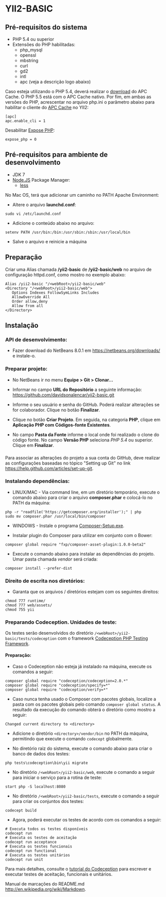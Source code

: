 # YII2-BASIC

## Pré-requisitos do sistema

<ul>
    <li>PHP 5.4 ou superior</li>
    <li>Extensões do PHP habilitadas:
        <ul>
            <li>php_mysql</li>
            <li>openssl</li>
            <li>mbstring</li>
            <li>curl</li>
            <li>gd2</li>
            <li>intl</li>
            <li>apc (veja a descrição logo abaixo)</li>
        </ul>
    </li>
</ul>

Caso esteja utilizando o PHP 5.4, deverá realizar o [download](http://windows.php.net/downloads/pecl/releases/apc/3.1.13/php_apc-3.1.13-5.4-ts-vc9-x86.zip) do APC Cache. O PHP 5.5 está com o APC Cache nativo. Por fim, em ambas as versões do PHP, acrescentar no arquivo php.ini o parâmetro abaixo para habilitar o cliente do [APC Cache](http://php.net/manual/pt_BR/book.apc.php) no YII2:
```
[apc]
apc.enable_cli = 1
```

Desabilitar [Expose PHP](http://lv1.php.net/manual/en/ini.core.php#ini.expose-php):
```
expose_php = 0
```

## Pré-requisitos para ambiente de desenvolvimento
<ul>
    <li>JDK 7</li>
    <li><a href="http://nodejs.org">Node.JS</a> Package Manager:
        <ul>
            <li><a href="https://www.npmjs.org/package/less">less</a></l>
        </ul>
    </li>
</ul>

No Mac OS, terá que adicionar um caminho no PATH Apache Environment:
* Altere o arquivo **launchd.conf**:
```
sudo vi /etc/launchd.conf
```

* Adicione o conteúdo abaixo no arquivo:
```
setenv PATH /usr/bin:/bin:/usr/sbin:/sbin:/usr/local/bin
```

* Salve o arquivo e reinicie a máquina

## Preparação

Criar uma Alias chamada **/yii2-basic** de **/yii2-basic/web** no arquivo de configuração httpd.conf, como mostro no exemplo abaixo:
```
Alias /yii2-basic "/<webRoot>/yii2-basic/web"
<Directory "/<webRoot>/yii2-basic/web">
   Options Indexes FollowSymLinks Includes
   AllowOverride All
   Order allow,deny
   Allow from all
</Directory>
```

## Instalação

### API de desenvolvimento:

* Fazer download do NetBeans 8.0.1 em https://netbeans.org/downloads/ e instale-o.

### Preparar projeto:

* No NetBeans ir no menu **Equipe > Git > Clonar...**

* Informar no campo **URL do Repositório** a seguinte informação: https://github.com/davidsonalencar/yii2-basic.git

* Informe o seu usuário e senha do GitHub. Poderá realizar alterações se for colaborador. Clique no botão **Finalizar**.

* Clique no botão **Criar Projeto**. Em seguida, na categoria **PHP**, clique em **Aplicação PHP com Códigos-fonte Existentes**. 

* No campo **Pasta da Fonte** informe o local onde foi realizado o clone do código fonte. No campo **Versão PHP** seleciona *PHP 5.4* ou superior. Clique em **Finalizar**.

### 
Para associar as alterações do projeto a sua conta do GitHub, deve realizar as configurações baseadas no tópico "Setting up Git" no link https://help.github.com/articles/set-up-git.

### Instalando dependências:

* LINUX/MAC - Via command line, em um diretório temporário, execute o comando abaixo para criar o arquivo **composer.phar** e colocá-lo no PATH da máquina: 
```
php -r "readfile('https://getcomposer.org/installer');" | php
sudo mv composer.phar /usr/local/bin/composer
```

* WINDOWS - Instale o programa [Composer-Setup.exe](https://getcomposer.org/Composer-Setup.exe). 

* Instalar plugin do Composer para utilizar em conjunto com o Bower:
```
composer global require "fxp/composer-asset-plugin:1.0.0-beta2"
```

* Execute o comando abaixo para instalar as dependências do projeto. Umar pasta chamada *vendor* será criada:
```
composer install --prefer-dist
```

### Direito de escrita nos diretórios:

* Garanta que os arquivos / diretórios estejam com os seguintes direitos:
```
chmod 777 runtime/
chmod 777 web/assets/
chmod 755 yii
```

### Preparando Codeception. Unidades de teste:

Os testes serão desenvolvidos do diretório ```/<webRoot>/yii2-basic/tests/codeception``` com o framework [Codeception PHP Testing Framework](http://codeception.com/).

#### Preparação:

* Caso o Codeception não esteja já instalado na máquina, execute os comandos a seguir:
```
composer global require "codeception/codeception=2.0.*"
composer global require "codeception/specify=*"
composer global require "codeception/verify=*"
```

* Caso nunca tenha usado o Composer com pacotes globais, localize a pasta com os pacotes globais pelo comando ```composer global status```. A resultado da execução do comando obterá o diretório como mostro a seguir:
```
Changed current directory to <directory>
```

* Adicione o diretório ```<directory>/vendor/bin``` no PATH da máquina, permitindo que execute o comando ```codecept``` globalmente.

* No diretório raiz do sistema, execute o comando abaixo para criar o banco de dados dos testes:
```
php tests\codeception\bin\yii migrate
```

* No diretório ```/<webRoot>/yii2-basic/web```, execute o comando a seguir para iniciar o serviço para a rotina de teste:
```
start php -S localhost:8080
```

* No diretório ```/<webRoot>/yii2-basic/tests```, execute o comando a seguir para criar os conjuntos dos testes:
```
codecept build
```

* Agora, poderá executar os testes de acordo com os comandos a seguir:
```
# Executa todos os testes disponíveis
codecept run
# Executa os testes de aceitação
codecept run acceptance
# Executa os testes funcionais
codecept run functional
# Executa os testes unitários
codecept run unit
```

Para mais detalhes, consulte o [tutorial do Codeception](http://codeception.com/docs/01-Introduction) para escrever e executar testes de aceitação, funcionais e unitários.

Manual de marcações do README.md http://en.wikipedia.org/wiki/Markdown.
